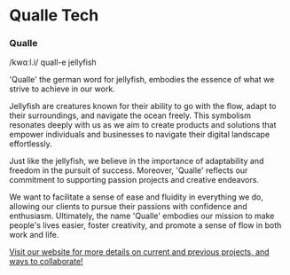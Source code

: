 # Qualle Tech

### Qualle
/kwɑːl.i/ quall-e
jellyfish

'Qualle' the german word for jellyfish, embodies the essence of what we strive to achieve in our work.

Jellyfish are creatures known for their ability to go with the flow, adapt to their surroundings, and navigate the ocean freely. This symbolism resonates deeply with us as we aim to create products and solutions that empower individuals and businesses to navigate their digital landscape effortlessly.

Just like the jellyfish, we believe in the importance of adaptability and freedom in the pursuit of success. Moreover, 'Qualle' reflects our commitment to supporting passion projects and creative endeavors.

We want to facilitate a sense of ease and fluidity in everything we do, allowing our clients to pursue their passions with confidence and enthusiasm. Ultimately, the name 'Qualle' embodies our mission to make people's lives easier, foster creativity, and promote a sense of flow in both work and life.

[Visit our website for more details on current and previous projects, and ways to collaborate!](https://qualletech.com)
